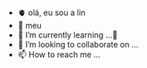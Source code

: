 - 🫀 olá, eu sou a lin
- 👀 meu 
- 🌱 I’m currently learning ...👋
- 💞️ I’m looking to collaborate on ...
- 📫 How to reach me ...

<!---
slinfuly/slinfuly is a ✨ special ✨ repository because its `README.md` (this file) appears on your GitHub profile.
You can click the Preview link to take a look at your changes.
--->
